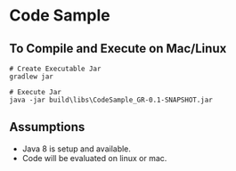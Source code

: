 # Code Sample

## To Compile and Execute on Mac/Linux

    # Create Executable Jar
    gradlew jar
    
    # Execute Jar
    java -jar build\libs\CodeSample_GR-0.1-SNAPSHOT.jar

## Assumptions
* Java 8 is setup and available.
* Code will be evaluated on linux or mac.
